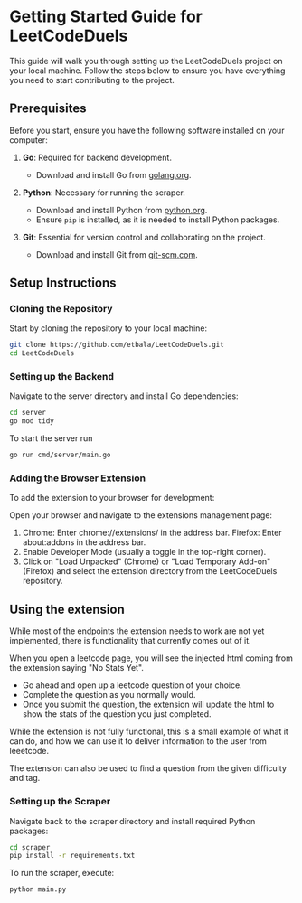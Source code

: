 # Getting Started Guide for LeetCodeDuels

This guide will walk you through setting up the LeetCodeDuels project on your local machine. Follow the steps below to ensure you have everything you need to start contributing to the project.

## Prerequisites

Before you start, ensure you have the following software installed on your computer:

1. **Go**: Required for backend development.
   - Download and install Go from [golang.org](https://golang.org/dl/).

2. **Python**: Necessary for running the scraper.
   - Download and install Python from [python.org](https://www.python.org/downloads/).
   - Ensure `pip` is installed, as it is needed to install Python packages.

3. **Git**: Essential for version control and collaborating on the project.
   - Download and install Git from [git-scm.com](https://git-scm.com/downloads).

## Setup Instructions

### Cloning the Repository

Start by cloning the repository to your local machine:

```bash
git clone https://github.com/etbala/LeetCodeDuels.git
cd LeetCodeDuels
```

### Setting up the Backend

Navigate to the server directory and install Go dependencies:

```bash
cd server
go mod tidy
```

To start the server run
```bash
go run cmd/server/main.go
```

### Adding the Browser Extension

To add the extension to your browser for development:

Open your browser and navigate to the extensions management page:
1. Chrome: Enter chrome://extensions/ in the address bar. Firefox: Enter about:addons in the address bar.
2. Enable Developer Mode (usually a toggle in the top-right corner).
3. Click on "Load Unpacked" (Chrome) or "Load Temporary Add-on" (Firefox) and select the extension directory from the LeetCodeDuels repository.

## Using the extension

While most of the endpoints the extension needs to work are not yet implemented, there is functionality that currently comes out of it.

When you open a leetcode page, you will see the injected html coming from the extension saying "No Stats Yet".
<!-- Make a bullet point list -->
- Go ahead and open up a leetcode question of your choice.
- Complete the question as you normally would.
- Once you submit the question, the extension will update the html to show the stats of the question you just completed.


While the extension is not fully functional, this is a small example of what it can do, and how we can use it to deliver information to the user from leeetcode.

The extension can also be used to find a question from the given difficulty and tag.

### Setting up the Scraper
Navigate back to the scraper directory and install required Python packages:

```bash
cd scraper
pip install -r requirements.txt
```

To run the scraper, execute:
```bash
python main.py
```
